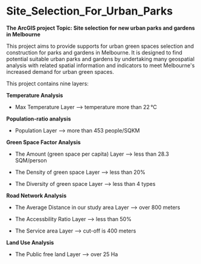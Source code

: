 # Site_Selection_For_Urban_Parks
**The ArcGIS project Topic: Site selection for new urban parks and gardens in Melbourne**

This project aims to provide supports for urban green spaces selection and construction for parks and gardens in Melbourne.
It is designed to find potential suitable urban parks and gardens by undertaking many geospatial analysis with related spatial information and indicators to meet Melbourne's increased demand for urban green spaces. 

This project contains nine layers:

**Temperature Analysis**

- Max Temperature Layer --> temperature more than 22 °C

**Population-ratio analysis**

- Population Layer --> more than 453 people/SQKM 
   
**Green Space Factor Analysis**

- The Amount (green space per capita) Layer --> less than 28.3 SQM/person

- The Density of green space Layer --> less than 20%

- The Diversity of green space Layer --> less than 4 types

**Road Network Analysis**

- The Average Distance in our study area Layer --> over 800 meters

- The Accessbility Ratio Layer --> less than 50%

- The Service area Layer --> cut-off is 400 meters

**Land Use Analysis**

- The Public free land Layer --> over 25 Ha
